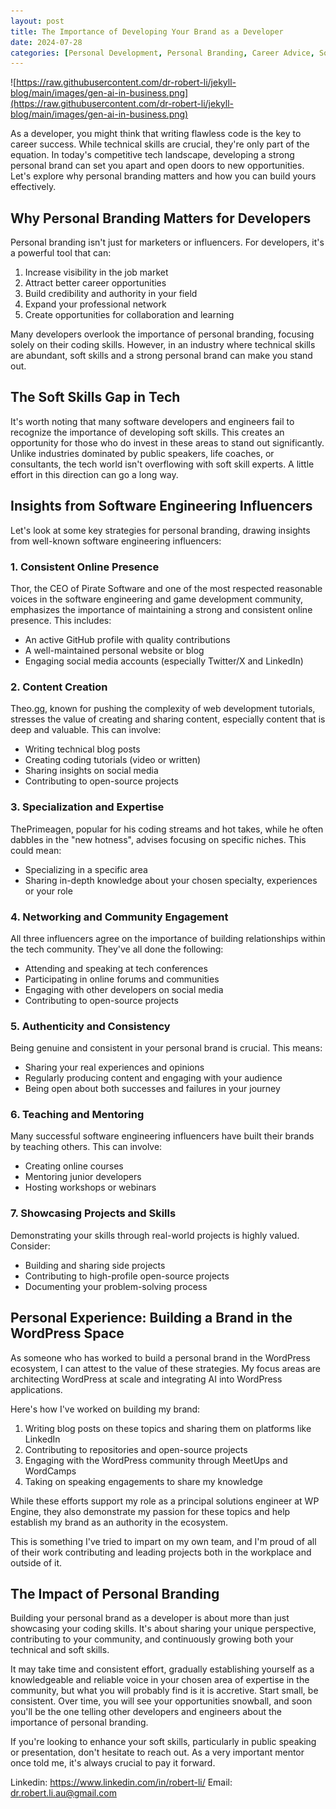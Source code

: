 ```yaml
---
layout: post
title: The Importance of Developing Your Brand as a Developer 
date: 2024-07-28
categories: [Personal Development, Personal Branding, Career Advice, Software Developer, Software Engineering]
---
```


![https://raw.githubusercontent.com/dr-robert-li/jekyll-blog/main/images/gen-ai-in-business.png](https://raw.githubusercontent.com/dr-robert-li/jekyll-blog/main/images/gen-ai-in-business.png)

As a developer, you might think that writing flawless code is the key to career success. While technical skills are crucial, they're only part of the equation. In today's competitive tech landscape, developing a strong personal brand can set you apart and open doors to new opportunities. Let's explore why personal branding matters and how you can build yours effectively.

## Why Personal Branding Matters for Developers

Personal branding isn't just for marketers or influencers. For developers, it's a powerful tool that can:

1. Increase visibility in the job market
2. Attract better career opportunities
3. Build credibility and authority in your field
4. Expand your professional network
5. Create opportunities for collaboration and learning

Many developers overlook the importance of personal branding, focusing solely on their coding skills. However, in an industry where technical skills are abundant, soft skills and a strong personal brand can make you stand out.

## The Soft Skills Gap in Tech

It's worth noting that many software developers and engineers fail to recognize the importance of developing soft skills. This creates an opportunity for those who do invest in these areas to stand out significantly. Unlike industries dominated by public speakers, life coaches, or consultants, the tech world isn't overflowing with soft skill experts. A little effort in this direction can go a long way.

## Insights from Software Engineering Influencers

Let's look at some key strategies for personal branding, drawing insights from well-known software engineering influencers:

### 1. Consistent Online Presence

Thor, the CEO of Pirate Software and one of the most respected reasonable voices in the software engineering and game development community, emphasizes the importance of maintaining a strong and consistent online presence. This includes:

- An active GitHub profile with quality contributions
- A well-maintained personal website or blog
- Engaging social media accounts (especially Twitter/X and LinkedIn)

### 2. Content Creation

Theo.gg, known for pushing the complexity of web development tutorials, stresses the value of creating and sharing content, especially content that is deep and valuable. This can involve:

- Writing technical blog posts
- Creating coding tutorials (video or written)
- Sharing insights on social media
- Contributing to open-source projects

### 3. Specialization and Expertise

ThePrimeagen, popular for his coding streams and hot takes, while he often dabbles in the "new hotness", advises focusing on specific niches. This could mean:

- Specializing in a specific area 
- Sharing in-depth knowledge about your chosen specialty, experiences or your role

### 4. Networking and Community Engagement

All three influencers agree on the importance of building relationships within the tech community. They've all done the following:

- Attending and speaking at tech conferences
- Participating in online forums and communities
- Engaging with other developers on social media
- Contributing to open-source projects

### 5. Authenticity and Consistency

Being genuine and consistent in your personal brand is crucial. This means:

- Sharing your real experiences and opinions
- Regularly producing content and engaging with your audience
- Being open about both successes and failures in your journey

### 6. Teaching and Mentoring

Many successful software engineering influencers have built their brands by teaching others. This can involve:

- Creating online courses
- Mentoring junior developers
- Hosting workshops or webinars

### 7. Showcasing Projects and Skills

Demonstrating your skills through real-world projects is highly valued. Consider:

- Building and sharing side projects
- Contributing to high-profile open-source projects
- Documenting your problem-solving process

## Personal Experience: Building a Brand in the WordPress Space

As someone who has worked to build a personal brand in the WordPress ecosystem, I can attest to the value of these strategies. My focus areas are architecting WordPress at scale and integrating AI into WordPress applications.

Here's how I've worked on building my brand:

1. Writing blog posts on these topics and sharing them on platforms like LinkedIn
2. Contributing to repositories and open-source projects
3. Engaging with the WordPress community through MeetUps and WordCamps
4. Taking on speaking engagements to share my knowledge

While these efforts support my role as a principal solutions engineer at WP Engine, they also demonstrate my passion for these topics and help establish my brand as an authority in the ecosystem. 

This is something I've tried to impart on my own team, and I'm proud of all of their work contributing and leading projects both in the workplace and outside of it.

## The Impact of Personal Branding

Building your personal brand as a developer is about more than just showcasing your coding skills. It's about sharing your unique perspective, contributing to your community, and continuously growing both your technical and soft skills. 

It may take time and consistent effort, gradually establishing yourself as a knowledgeable and reliable voice in your chosen area of expertise in the community, but what you will probably find is it is accretive. Start small, be consistent. Over time, you will see your opportunities snowball, and soon you'll be the one telling other developers and engineers about the importance of personal branding.

If you're looking to enhance your soft skills, particularly in public speaking or presentation, don't hesitate to reach out. As a very important mentor once told me, it's always crucial to pay it forward. 

Linkedin: https://www.linkedin.com/in/robert-li/
Email: dr.robert.li.au@gmail.com